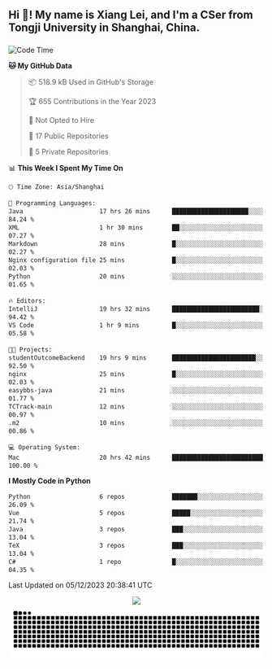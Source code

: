 <h2 align="left">Hi 👋! My name is Xiang Lei, and I'm a CSer from Tongji University in Shanghai, China.</h2>

###

<!--START_SECTION:waka-->
![Code Time](http://img.shields.io/badge/Code%20Time-328%20hrs%204%20mins-blue)

**🐱 My GitHub Data** 

> 📦 518.9 kB Used in GitHub's Storage 
 > 
> 🏆 655 Contributions in the Year 2023
 > 
> 🚫 Not Opted to Hire
 > 
> 📜 17 Public Repositories 
 > 
> 🔑 5 Private Repositories 
 > 
📊 **This Week I Spent My Time On** 

```text
🕑︎ Time Zone: Asia/Shanghai

💬 Programming Languages: 
Java                     17 hrs 26 mins      █████████████████████░░░░   84.24 % 
XML                      1 hr 30 mins        ██░░░░░░░░░░░░░░░░░░░░░░░   07.27 % 
Markdown                 28 mins             █░░░░░░░░░░░░░░░░░░░░░░░░   02.27 % 
Nginx configuration file 25 mins             █░░░░░░░░░░░░░░░░░░░░░░░░   02.03 % 
Python                   20 mins             ░░░░░░░░░░░░░░░░░░░░░░░░░   01.65 % 

🔥 Editors: 
IntelliJ                 19 hrs 32 mins      ████████████████████████░   94.42 % 
VS Code                  1 hr 9 mins         █░░░░░░░░░░░░░░░░░░░░░░░░   05.58 % 

🐱‍💻 Projects: 
studentOutcomeBackend    19 hrs 9 mins       ███████████████████████░░   92.50 % 
nginx                    25 mins             █░░░░░░░░░░░░░░░░░░░░░░░░   02.03 % 
easybbs-java             21 mins             ░░░░░░░░░░░░░░░░░░░░░░░░░   01.77 % 
TCTrack-main             12 mins             ░░░░░░░░░░░░░░░░░░░░░░░░░   00.97 % 
.m2                      10 mins             ░░░░░░░░░░░░░░░░░░░░░░░░░   00.86 % 

💻 Operating System: 
Mac                      20 hrs 42 mins      █████████████████████████   100.00 % 
```

**I Mostly Code in Python** 

```text
Python                   6 repos             ███████░░░░░░░░░░░░░░░░░░   26.09 % 
Vue                      5 repos             █████░░░░░░░░░░░░░░░░░░░░   21.74 % 
Java                     3 repos             ███░░░░░░░░░░░░░░░░░░░░░░   13.04 % 
TeX                      3 repos             ███░░░░░░░░░░░░░░░░░░░░░░   13.04 % 
C#                       1 repo              █░░░░░░░░░░░░░░░░░░░░░░░░   04.35 % 
```




 Last Updated on 05/12/2023 20:38:41 UTC
<!--END_SECTION:waka-->

<div align="center">
  <img src="https://github-readme-stats.vercel.app/api?username=Lei00764&show_icons=true&theme=radical" />
 </div>

 <div align="center">

<picture>
  <source media="(prefers-color-scheme: dark)" srcset="https://raw.githubusercontent.com/Lei00764/Lei00764/output/github-contribution-grid-snake-dark.svg">
  <source media="(prefers-color-scheme: light)" srcset="https://raw.githubusercontent.com/Lei00764/Lei00764/output/github-contribution-grid-snake.svg">
  <img alt="github contribution grid snake animation" src="https://raw.githubusercontent.com/Lei00764/Lei00764/output/github-contribution-grid-snake.svg">
</picture>

</div>





